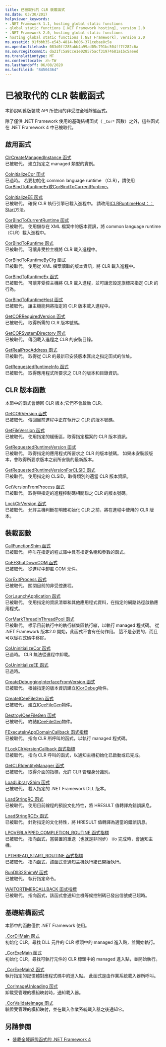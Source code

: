 ```yaml
---
title: 已被取代的 CLR 裝載函式
ms.date: 03/30/2017
helpviewer_keywords:
- .NET Framework 1.1, hosting global static functions
- global static functions [.NET Framework hosting], version 2.0
- .NET Framework 2.0, hosting global static functions
- hosting global static functions [.NET Framework], version 2.0
ms.assetid: 91fbbb35-e543-4814-b806-371cebae8c5a
ms.openlocfilehash: 083d0ff285abb4a99ad05c791bc504ff7f282c6a
ms.sourcegitcommit: da21fc5a8cce1e028575acf31974681a1bc5aeed
ms.translationtype: MT
ms.contentlocale: zh-TW
ms.lasthandoff: 06/08/2020
ms.locfileid: "84504364"
---
```

# <a name="deprecated-clr-hosting-functions"></a>已被取代的 CLR 裝載函式
本節說明舊版裝載 API 所使用的非受控全域靜態函式。  
  
 除了僅供 .NET Framework 使用的基礎結構函式（ `_Cor*` 函數）之外，這些函式在 .NET Framework 4 中已被取代。  
  
## <a name="activation-functions"></a>啟用函式  
 [ClrCreateManagedInstance 函式](clrcreatemanagedinstance-function.md)  
 已被取代。 建立指定之 managed 類型的實例。  
  
 [CoInitializeCor 函式](coinitializecor-function.md)  
 已過時。 若要初始化 common language runtime （CLR），請使用[CorBindToRuntimeEx](corbindtoruntimeex-function.md)或[CorBindToCurrentRuntime](corbindtocurrentruntime-function.md)。  
  
 [CoInitializeEE 函式](coinitializeee-function.md)  
 已被取代。 確保 CLR 執行引擎已載入進程中。 請改用[ICLRRuntimeHost：： Start](iclrruntimehost-start-method.md)方法。  
  
 [CorBindToCurrentRuntime 函式](corbindtocurrentruntime-function.md)  
 已被取代。 使用儲存在 XML 檔案中的版本資訊，將 common language runtime （CLR）載入進程中。  
  
 [CorBindToRuntime 函式](corbindtoruntime-function.md)  
 已被取代。 可讓非受控主機將 CLR 載入進程中。  
  
 [CorBindToRuntimeByCfg 函式](corbindtoruntimebycfg-function.md)  
 已被取代。 使用從 XML 檔案讀取的版本資訊，將 CLR 載入進程中。  
  
 [CorBindToRuntimeEx 函式](corbindtoruntimeex-function.md)  
 已被取代。 可讓非受控主機將 CLR 載入進程，並可讓您設定旗標來指定 CLR 的行為。  
  
 [CorBindToRuntimeHost 函式](corbindtoruntimehost-function.md)  
 已被取代。 讓主機能夠將指定的 CLR 版本載入進程中。  
  
 [GetCORRequiredVersion 函式](getcorrequiredversion-function.md)  
 已被取代。 取得所需的 CLR 版本號碼。  
  
 [GetCORSystemDirectory 函式](getcorsystemdirectory-function.md)  
 已被取代。 傳回載入進程之 CLR 的安裝目錄。  
  
 [GetRealProcAddress 函式](getrealprocaddress-function.md)  
 已被取代。 取得從 CLR 的最新已安裝版本匯出之指定函式的位址。  
  
 [GetRequestedRuntimeInfo 函式](getrequestedruntimeinfo-function.md)  
 已被取代。 取得應用程式所要求之 CLR 的版本和目錄資訊。  
  
## <a name="clr-version-functions"></a>CLR 版本函數  
 本節中的函式會傳回 CLR 版本;它們不會啟動 CLR。  
  
 [GetCORVersion 函式](getcorversion-function.md)  
 已被取代。 傳回目前進程中正在執行之 CLR 的版本號碼。  
  
 [GetFileVersion 函式](getfileversion-function.md)  
 已被取代。 使用指定的緩衝區，取得指定檔案的 CLR 版本資訊。  
  
 [GetRequestedRuntimeVersion 函式](getrequestedruntimeversion-function.md)  
 已被取代。 取得指定的應用程式所要求之 CLR 的版本號碼。 如果未安裝該版本，會取得所要求版本之前所安裝的最新版本。  
  
 [GetRequestedRuntimeVersionForCLSID 函式](getrequestedruntimeversionforclsid-function.md)  
 已被取代。 使用指定的 CLSID，取得類別的適當 CLR 版本資訊。  
  
 [GetVersionFromProcess 函式](getversionfromprocess-function.md)  
 已被取代。 取得與指定的進程控制碼相關聯之 CLR 的版本號碼。  
  
 [LockClrVersion 函式](lockclrversion-function.md)  
 已被取代。 允許主機判斷在明確初始化 CLR 之前，將在進程中使用的 CLR 版本。  
  
## <a name="hosting-functions"></a>裝載函數  
 [CallFunctionShim 函式](callfunctionshim-function.md)  
 已被取代。 呼叫在指定的程式庫中具有指定名稱和參數的函式。  
  
 [CoEEShutDownCOM 函式](coeeshutdowncom-function.md)  
 已被取代。 從進程中卸載 COM 元件。  
  
 [CorExitProcess 函式](corexitprocess-function.md)  
 已被取代。 關閉目前的非受控進程。  
  
 [CorLaunchApplication 函式](corlaunchapplication-function.md)  
 已被取代。 使用指定的資訊清單和其他應用程式資料，在指定的網路路徑啟動應用程式。  
  
 [CorMarkThreadInThreadPool 函式](cormarkthreadinthreadpool-function.md)  
 已被取代。 標示目前執行中的執行緒集區執行緒，以執行 managed 程式碼。 從 .NET Framework 版本2.0 開始，此函式不會有任何作用。 這不是必要的，而且可以從程式碼中移除。  
  
 [CoUninitializeCor 函式](couninitializecor-function.md)  
 已過時。 CLR 無法從進程中卸載。  
  
 [CoUninitializeEE 函式](couninitializeee-function.md)  
 已過時。  
  
 [CreateDebuggingInterfaceFromVersion 函式](createdebugginginterfacefromversion-function.md)  
 已被取代。 根據指定的版本資訊建立[ICorDebug](../debugging/icordebug-interface.md)物件。  
  
 [CreateICeeFileGen 函式](createiceefilegen-function.md)  
 已被取代。 建立[ICeeFileGen](iceefilegen-class.md)物件。  
  
 [DestroyICeeFileGen 函式](destroyiceefilegen-function.md)  
 已被取代。 終結[ICeeFileGen](iceefilegen-class.md)物件。  
  
 [FExecuteInAppDomainCallback 函式指標](fexecuteinappdomaincallback-function-pointer.md)  
 已被取代。 指向 CLR 所呼叫的函式，以執行 managed 程式碼。  
  
 [FLockClrVersionCallback 函式指標](flockclrversioncallback-function-pointer.md)  
 已被取代。 指向 CLR 呼叫的函式，以通知主機初始化已啟動或已完成。  
  
 [GetCLRIdentityManager 函式](getclridentitymanager-function.md)  
 已被取代。 取得介面的指標，允許 CLR 管理身分識別。  
  
 [LoadLibraryShim 函式](loadlibraryshim-function.md)  
 已被取代。 載入指定的 .NET Framework DLL 版本。  
  
 [LoadStringRC 函式](loadstringrc-function.md)  
 已被取代。 使用目前線程的預設文化特性，將 HRESULT 值轉譯為錯誤訊息。  
  
 [LoadStringRCEx 函式](loadstringrcex-function.md)  
 已被取代。 針對指定的文化特性，將 HRESULT 值轉譯為適當的錯誤訊息。  
  
 [LPOVERLAPPED_COMPLETION_ROUTINE 函式指標](lpoverlapped-completion-routine-function-pointer.md)  
 已被取代。 指向函式，當裝置的重迭（也就是非同步） i/o 完成時，會通知主機。  
  
 [LPTHREAD_START_ROUTINE 函式指標](lpthread-start-routine-function-pointer.md)  
 已被取代。 指向函式，該函式會通知主機執行緒已開始執行。  
  
 [RunDll32ShimW 函式](rundll32shimw-function.md)  
 已被取代。 執行指定命令。  
  
 [WAITORTIMERCALLBACK 函式指標](waitortimercallback-function-pointer.md)  
 已被取代。 指向函式，該函式會通知主機等候控制碼已發出信號或已超時。  
  
## <a name="infrastructure-functions"></a>基礎結構函式  
 本節中的函數僅供 .NET Framework 使用。  
  
 [_CorDllMain 函式](cordllmain-function.md)  
 初始化 CLR，尋找 DLL 元件的 CLR 標頭中的 managed 進入點，並開始執行。  
  
 [_CorExeMain 函式](corexemain-function.md)  
 初始化 CLR，尋找可執行元件的 CLR 標頭中的 managed 進入點，並開始執行。  
  
 [_CorExeMain2 函式](corexemain2-function.md)  
 執行指定的記憶體對應程式碼中的進入點。 此函式是由作業系統載入器所呼叫。  
  
 [_CorImageUnloading 函式](corimageunloading-function.md)  
 卸載受管理的模組映射時，通知載入器。  
  
 [_CorValidateImage 函式](corvalidateimage-function.md)  
 驗證受管理的模組映射，並在載入作業系統載入器之後通知它。  
  
## <a name="see-also"></a>另請參閱

- [裝載全域靜態函式的 .NET Framework 4 ](net-framework-4-hosting-global-static-functions.md)
